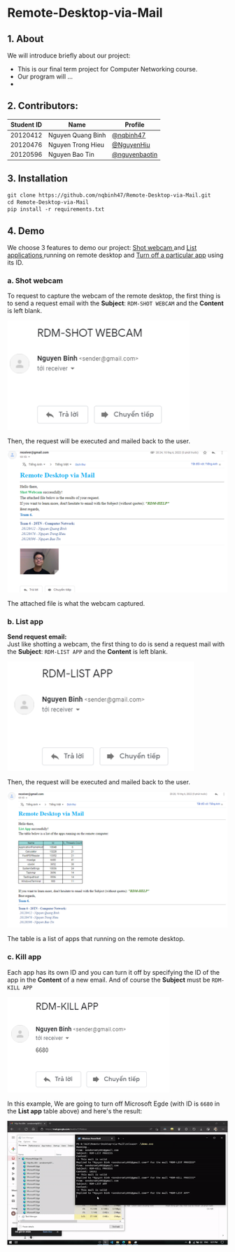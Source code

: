 # Remote-Desktop-via-Mail

## 1. About
We will introduce briefly about our project:
<ul>
  <li>This is our final term project for Computer Networking course.</li>
  <li>Our program will ... </li>
  <li></li>
</ul>

## 2. Contributors:

|   Student ID   |            Name               | Profile 
|----------------|-------------------------------|----------------------------
|    20120412    |Nguyen Quang Binh | [@nqbinh47](https://github.com/nqbinh47)            
|    20120476    |Nguyen Trong Hieu | [@NguyenHiu](https://github.com/NguyenHiu)           
|    20120596    |Nguyen Bao Tin | [@nguyenbaotin](https://github.com/nguyenbaotin)


## 3. Installation
```shell
git clone https://github.com/nqbinh47/Remote-Desktop-via-Mail.git
cd Remote-Desktop-via-Mail
pip install -r requirements.txt
```
## 4. Demo

We choose 3 features to demo our project: <a href="#shotwebcam"> Shot webcam </a> and <a href="#listapp"> List applications </a> running on remote desktop and <a href="#killapp">Turn off a particular app</a> using its ID.<br>

### a. Shot webcam
<!-- **Send request email:** <br> -->
To request to capture the webcam of the remote desktop, the first thing is to send a request email with the **Subject**:  ```RDM-SHOT WEBCAM``` and the **Content** is left blank.

<img src="images/Send_shot_webcam.png" height="250">

Then, the request will be executed and mailed back to the user.

<img src="images/Reply_shot_webcam.png">

The attached file is what the webcam captured.

### b. List app
**Send request email:** <br>
Just like shotting a webcam, the first thing to do is send a request mail with the  **Subject**:  ```RDM-LIST APP``` and the **Content** is left blank.

<img src="images/send_list_app.png" height="250">

Then, the request will be executed and mailed back to the user.

<img src="images/reply_list_app.png">

The table is a list of apps that running on the remote desktop.

### c. Kill app
 Each app has its own ID and you can turn it off by specifying the ID of the app in the **Content** of a new email. And of course the **Subject** must be ```RDM-KILL APP```

<img src="images/send_kill_app.png">

In this example, We are going to turn off Microsoft Egde (with ID is ```6680``` in the **List app** table above) and here's the result:

<img src="images/turn_off_app.gif">